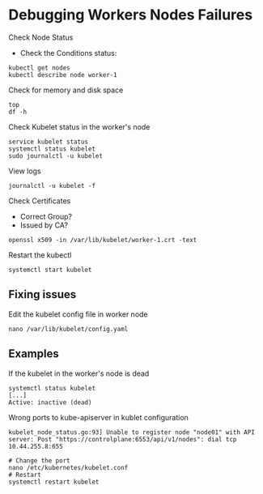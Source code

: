 # Debugging Workers Nodes Failures

Check Node Status
- Check the Conditions status:
```
kubectl get nodes
kubectl describe node worker-1
```
Check for memory and disk space
```
top
df -h
```
Check Kubelet status in the worker's node
```
service kubelet status
systemctl status kubelet
sudo journalctl -u kubelet
```
View logs
```
journalctl -u kubelet -f
```
Check Certificates
- Correct Group?
- Issued by CA?
```
openssl x509 -in /var/lib/kubelet/worker-1.crt -text
```
Restart the kubectl
```
systemctl start kubelet
```
## Fixing issues
Edit the kubelet config file in worker node
```
nano /var/lib/kubelet/config.yaml
```

## Examples
If the kubelet in the worker's node is dead
```
systemctl status kubelet
[...]
Active: inactive (dead)
```
Wrong ports to kube-apiserver in kublet configuration
```
kubelet_node_status.go:93] Unable to register node "node01" with API server: Post "https://controlplane:6553/api/v1/nodes": dial tcp 10.44.255.8:655
```
```
# Change the port
nano /etc/kubernetes/kubelet.conf
# Restart
systemctl restart kubelet
```